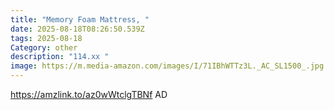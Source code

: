 ```yaml
---
title: "Memory Foam Mattress, "
date: 2025-08-18T08:26:50.539Z
tags: 2025-08-18
Category: other
description: "114.xx "
image: https://m.media-amazon.com/images/I/71IBhWTTz3L._AC_SL1500_.jpg
---
```

https://amzlink.to/az0wWtclgTBNf
AD